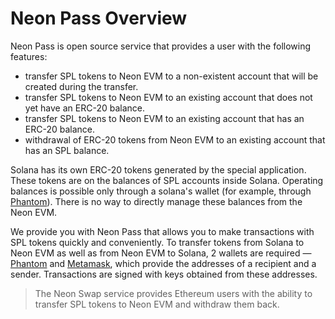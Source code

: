 # Neon Pass Overview

Neon Pass is open source service that provides a user with the following features:
  * transfer SPL tokens to Neon EVM to a non-existent account that will be created during the transfer.
  * transfer SPL tokens to Neon EVM to an existing account that does not yet have an ERC-20 balance.
  * transfer SPL tokens to Neon EVM to an existing account that has an ERC-20 balance.
  * withdrawal of ERC-20 tokens from Neon EVM to an existing account that has an SPL balance.

Solana has its own ERC-20 tokens generated by the special application. These tokens are on the balances of SPL accounts inside Solana. Operating balances is possible only through a solana's wallet (for example, through [Phantom](https://docs.neon-labs.org/docs/glossary#phantom)). There is no way to directly manage these balances from the Neon EVM.

We provide you with Neon Pass that allows you to make transactions with SPL tokens quickly and conveniently. To transfer tokens from Solana to Neon EVM as well as from Neon EVM to Solana, 2 wallets are required — [Phantom](https://docs.neon-labs.org/docs/glossary#phantom) and [Metamask](https://docs.neon-labs.org/docs/glossary#metamask), which provide the addresses of a recipient and a sender. Transactions are signed with keys obtained from these addresses.

> The Neon Swap service provides Ethereum users with the ability to transfer SPL tokens to Neon EVM and withdraw them back.
